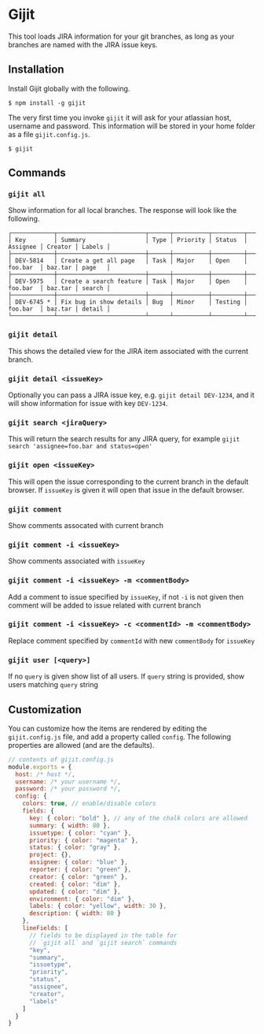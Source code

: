 # Gijit

This tool loads JIRA information for your git branches, as long as your branches are named with the JIRA issue keys.

## Installation

Install Gijit globally with the following.

```
$ npm install -g gijit
```

The very first time you invoke `gijit` it will ask for your atlassian host, username and password. This information will be stored in your home folder as a file `gijit.config.js`.

```
$ gijit
```

## Commands

### `gijit all`

Show information for all local branches. The response will look like the following.

```
┌────────────┬─────────────────────────┬──────┬──────────┬─────────┬──────────┬─────────┬────────┐
│ Key        │ Summary                 │ Type │ Priority │ Status  │ Assignee │ Creator │ Labels │
├────────────┼─────────────────────────┼──────┼──────────┼─────────┼──────────┼─────────┼────────┤
│ DEV-5814   │ Create a get all page   │ Task │ Major    │ Open    │ foo.bar  │ baz.tar │ page   │
├────────────┼─────────────────────────┼──────┼──────────┼─────────┼──────────┼─────────┼────────┤
│ DEV-5975   │ Create a search feature │ Task │ Major    │ Open    │ foo.bar  │ baz.tar │ search │
├────────────┼─────────────────────────┼──────┼──────────┼─────────┼──────────┼─────────┼────────┤
│ DEV-6745 * │ Fix bug in show details │ Bug  │ Minor    │ Testing │ foo.bar  │ baz.tar │ detail │
└────────────┴─────────────────────────┴──────┴──────────┴─────────┴──────────┴─────────┴────────┘
```

### `gijit detail`

This shows the detailed view for the JIRA item associated with the current branch.

### `gijit detail <issueKey>`

Optionally you can pass a JIRA issue key, e.g. `gijit detail DEV-1234`, and it will show information for issue with key `DEV-1234`.

### `gijit search <jiraQuery>`

This will return the search results for any JIRA query, for example `gijit search 'assignee=foo.bar and status=open'`

### `gijit open <issueKey>`

This will open the issue corresponding to the current branch in the default browser. If `issueKey` is given it will open that issue in the default browser.

### `gijit comment`

Show comments assocated with current branch

### `gijit comment -i <issueKey>`

Show comments associated with `issueKey`

### `gijit comment -i <issueKey> -m <commentBody>`

Add a comment to issue specified by `issueKey`, if not `-i` is not given then comment will be added to issue related with current branch

### `gijit comment -i <issueKey> -c <commentId> -m <commentBody>`

Replace comment specified by `commentId` with new `commentBody` for `issueKey`

### `gijit user [<query>]`

If no `query` is given show list of all users. If `query` string is provided, show users matching `query` string

## Customization

You can customize how the items are rendered by editing the `gijit.config.js` file, and add a property called `config`. The following properties are allowed (and are the defaults).

```js
// contents of gijit.config.js
module.exports = {
  host: /* host */,
  username: /* your username */,
  password: /* your password */,
  config: {
    colors: true, // enable/disable colors
    fields: {
      key: { color: "bold" }, // any of the chalk colors are allowed
      summary: { width: 80 },
      issuetype: { color: "cyan" },
      priority: { color: "magenta" },
      status: { color: "gray" },
      project: {},
      assignee: { color: "blue" },
      reporter: { color: "green" },
      creator: { color: "green" },
      created: { color: "dim" },
      updated: { color: "dim" },
      environment: { color: "dim" },
      labels: { color: "yellow", width: 30 },
      description: { width: 80 }
    },
    lineFields: [
      // fields to be displayed in the table for
      // `gijit all` and `gijit search` commands
      "key",
      "summary",
      "issuetype",
      "priority",
      "status",
      "assignee",
      "creator",
      "labels"
    ]
  }
}
```
